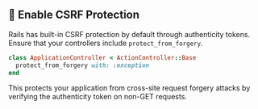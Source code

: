## 🔐 Enable CSRF Protection
Rails has built-in CSRF protection by default through authenticity tokens. Ensure that your controllers include `protect_from_forgery`.

```ruby
class ApplicationController < ActionController::Base
  protect_from_forgery with: :exception
end
```

This protects your application from cross-site request forgery attacks by verifying the authenticity token on non-GET requests.